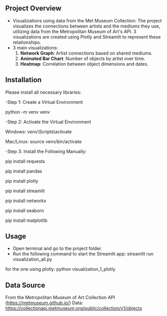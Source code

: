 ## Project Overview
- Visualizations using data from the Met Museum Collection:
The project visualizes the connections between artists and the mediums they use, utilizing data from the Metropolitan Museum of Art's API. 3 visualizations are created using Plotly and Streamlit to represent these relationships.
- 3 main visualizations:
  1. **Network Graph**: Artist connections based on shared mediums.
  2. **Animated Bar Chart**: Number of objects by artist over time.
  3. **Heatmap**: Correlation between object dimensions and dates.

## Installation

Please install all necessary libraries:

-Step 1: Create a Virtual Environment

python -m venv venv

-Step 2: Activate the Virtual Environment

Windows:
venv\Scripts\activate

Mac/Linux:
source venv/bin/activate

-Step 3: Install the Following Manually:

pip install requests

pip install pandas

pip install plotly

pip install streamlit

pip install networkx

pip install seaborn

pip install matplotlib

## Usage

- Open terminal and go to the project folder.
- Run the following command to start the Streamlit app:
streamlit run visualization_all.py

for the one using plotly:
python visualization_1_plotly

## Data Source

From the Metropolitan Museum of Art Collection API (https://metmuseum.github.io/)
Data: https://collectionapi.metmuseum.org/public/collection/v1/objects
